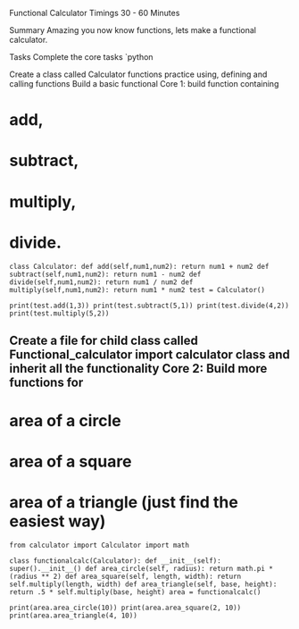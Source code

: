 Functional Calculator
Timings
30 - 60 Minutes

Summary
Amazing you now know functions, lets make a functional calculator.

Tasks
Complete the core tasks
`python

Create a class called Calculator
functions
practice using, defining and calling functions
Build a basic functional
Core 1: build function containing
# add,
# subtract,
# multiply,
# divide.
`class Calculator:
    def add(self,num1,num2):
        return num1 + num2
    def subtract(self,num1,num2):
        return num1 - num2
    def divide(self,num1,num2):
        return num1 / num2
    def multiply(self,num1,num2):
        return num1 * num2
test = Calculator()`

`print(test.add(1,3))
print(test.subtract(5,1))
print(test.divide(4,2))
print(test.multiply(5,2))`
## Create a file for child class called Functional_calculator import calculator class and inherit all the functionality Core 2: Build more functions for
# area of a circle
# area of a square
# area of a triangle (just find the easiest way)


`from calculator import Calculator
import math`

`class functionalcalc(Calculator):
    def __init__(self):
        super().__init__()
    def area_circle(self, radius):
        return math.pi * (radius ** 2)
    def area_square(self, length, width):
        return self.multiply(length, width)
    def area_triangle(self, base, height):
        return .5 * self.multiply(base, height)
area = functionalcalc()`

`print(area.area_circle(10))
print(area.area_square(2, 10))
print(area.area_triangle(4, 10))`

